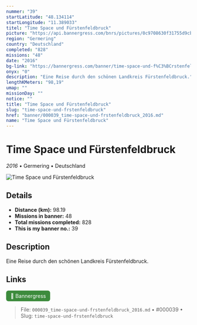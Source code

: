 ```yaml
---
nummer: "39"
startLatitude: "48.134114"
startLongitude: "11.389033"
titel: "Time Space und Fürstenfeldbruck"
picture: "https://api.bannergress.com/bnrs/pictures/0c9708630f31755d9cb89f468ad2e6ba"
region: "Germering"
country: "Deutschland"
completed: "828"
missions: "48"
date: "2016"
bg-link: "https://bannergress.com/banner/time-space-und-f%C3%BCrstenfeldbruck-7a7f"
onyx: "0"
description: "Eine Reise durch den schönen Landkreis Fürstenfeldbruck."
lengthKMeters: "98,19"
umap: ""
missionDay: ""
notice: ""
title: "Time Space und Fürstenfeldbruck"
slug: "time-space-und-frstenfeldbruck"
href: "banner/000039_time-space-und-frstenfeldbruck_2016.md"
name: "Time Space und Fürstenfeldbruck"
---
```

# Time Space und Fürstenfeldbruck

*2016* • Germering • Deutschland

![Time Space und Fürstenfeldbruck](https://api.bannergress.com/bnrs/pictures/0c9708630f31755d9cb89f468ad2e6ba)



## Details
- **Distance (km):** 98.19
- **Missions in banner:** 48
- **Total missions completed:** 828
- **This is my banner no.:** 39



## Description
Eine Reise durch den schönen Landkreis Fürstenfeldbruck.



## Links
<a href="https://bannergress.com/banner/time-space-und-f%C3%BCrstenfeldbruck-7a7f" target="_blank" style="display:inline-block;margin-right:8px;padding:6px 12px;background:#3c8b3c;color:#fff;text-decoration:none;border-radius:6px;">🔗 Bannergress</a>



> File: `000039_time-space-und-frstenfeldbruck_2016.md`
> • #000039
> • Slug: `time-space-und-frstenfeldbruck`
